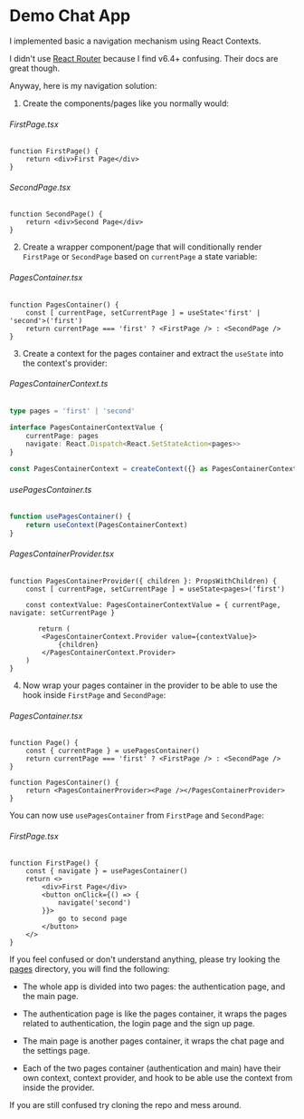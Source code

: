 # Demo Chat App

I implemented basic a navigation mechanism using React Contexts.

I didn't use [React Router](https://reactrouter.com/en/main) because I find v6.4+ confusing. Their docs are great though.

Anyway, here is my navigation solution:

1. Create the components/pages like you normally would:

###### FirstPage.tsx

```tsx
function FirstPage() {
    return <div>First Page</div>
}
```

###### SecondPage.tsx

```tsx
function SecondPage() {
    return <div>Second Page</div>
}
```

2. Create a wrapper component/page that will conditionally render `FirstPage` or `SecondPage` based on `currentPage` a state variable:

###### PagesContainer.tsx

```tsx
function PagesContainer() {
    const [ currentPage, setCurrentPage ] = useState<'first' | 'second'>('first')
    return currentPage === 'first' ? <FirstPage /> : <SecondPage />
}
```

3. Create a context for the pages container and extract the `useState` into the context's provider:


###### PagesContainerContext.ts

```typescript
type pages = 'first' | 'second'

interface PagesContainerContextValue {
    currentPage: pages
    navigate: React.Dispatch<React.SetStateAction<pages>>
}

const PagesContainerContext = createContext({} as PagesContainerContextValue)
```

###### usePagesContainer.ts

```typescript
function usePagesContainer() {
    return useContext(PagesContainerContext)
}
```

###### PagesContainerProvider.tsx

```tsx
function PagesContainerProvider({ children }: PropsWithChildren) {
    const [ currentPage, setCurrentPage ] = useState<pages>('first')

    const contextValue: PagesContainerContextValue = { currentPage, navigate: setCurrentPage }

       return (
        <PagesContainerContext.Provider value={contextValue}>
            {children}
        </PagesContainerContext.Provider>
    )
}
``` 

4. Now wrap your pages container in the provider to be able to use the hook inside `FirstPage` and `SecondPage`:


###### PagesContainer.tsx

```tsx
function Page() {
    const { currentPage } = usePagesContainer()
    return currentPage === 'first' ? <FirstPage /> : <SecondPage />
}

function PagesContainer() {
    return <PagesContainerProvider><Page /></PagesContainerProvider>
}
```

You can now use `usePagesContainer` from `FirstPage` and `SecondPage`:

###### FirstPage.tsx

```tsx
function FirstPage() {
    const { navigate } = usePagesContainer()
    return <>
        <div>First Page</div>
        <button onClick={() => {
            navigate('second')
        }}>
            go to second page
        </button>
    </>
}
```

If you feel confused or don't understand anything, please try looking the [pages](./frontend/src/pages/) directory, you will find the following:

- The whole app is divided into two pages: the authentication page, and the main page.

- The authentication page is like the pages container, it wraps the pages related to authentication, the login page and the sign up page.

- The main page is another pages container, it wraps the chat page and the settings page.

- Each of the two pages container (authentication and main) have their own context, context provider, and hook to be able use the context from inside the provider.

If you are still confused try cloning the repo and mess around.
